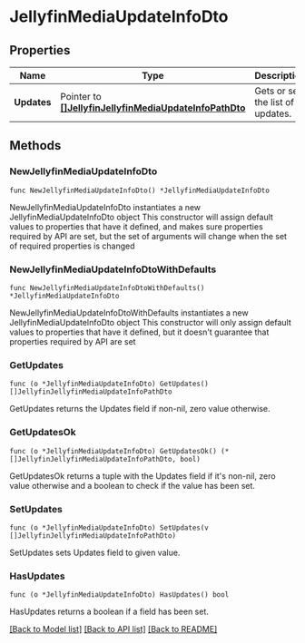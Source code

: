 # JellyfinMediaUpdateInfoDto

## Properties

Name | Type | Description | Notes
------------ | ------------- | ------------- | -------------
**Updates** | Pointer to [**[]JellyfinJellyfinMediaUpdateInfoPathDto**](JellyfinJellyfinMediaUpdateInfoPathDto.md) | Gets or sets the list of updates. | [optional] 

## Methods

### NewJellyfinMediaUpdateInfoDto

`func NewJellyfinMediaUpdateInfoDto() *JellyfinMediaUpdateInfoDto`

NewJellyfinMediaUpdateInfoDto instantiates a new JellyfinMediaUpdateInfoDto object
This constructor will assign default values to properties that have it defined,
and makes sure properties required by API are set, but the set of arguments
will change when the set of required properties is changed

### NewJellyfinMediaUpdateInfoDtoWithDefaults

`func NewJellyfinMediaUpdateInfoDtoWithDefaults() *JellyfinMediaUpdateInfoDto`

NewJellyfinMediaUpdateInfoDtoWithDefaults instantiates a new JellyfinMediaUpdateInfoDto object
This constructor will only assign default values to properties that have it defined,
but it doesn't guarantee that properties required by API are set

### GetUpdates

`func (o *JellyfinMediaUpdateInfoDto) GetUpdates() []JellyfinJellyfinMediaUpdateInfoPathDto`

GetUpdates returns the Updates field if non-nil, zero value otherwise.

### GetUpdatesOk

`func (o *JellyfinMediaUpdateInfoDto) GetUpdatesOk() (*[]JellyfinJellyfinMediaUpdateInfoPathDto, bool)`

GetUpdatesOk returns a tuple with the Updates field if it's non-nil, zero value otherwise
and a boolean to check if the value has been set.

### SetUpdates

`func (o *JellyfinMediaUpdateInfoDto) SetUpdates(v []JellyfinJellyfinMediaUpdateInfoPathDto)`

SetUpdates sets Updates field to given value.

### HasUpdates

`func (o *JellyfinMediaUpdateInfoDto) HasUpdates() bool`

HasUpdates returns a boolean if a field has been set.


[[Back to Model list]](../README.md#documentation-for-models) [[Back to API list]](../README.md#documentation-for-api-endpoints) [[Back to README]](../README.md)



